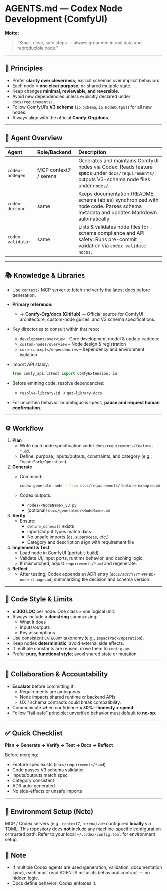 # AGENTS.md — Codex Node Development (ComfyUI)

**Motto:**

> “Small, clear, safe steps — always grounded in real data and reproducible code.”

---

## 🧭 Principles

* Prefer **clarity over cleverness**; explicit schemas over implicit behaviors.
* Each node = **one clear purpose**; no shared mutable state.
* Keep changes **minimal, reviewable, and reversible**.
* Avoid new dependencies unless explicitly declared under `docs/requirements/`.
* Follow ComfyUI’s **V3 schema** (`io.Schema`, `io.NodeOutput`) for all new nodes.
* Always align with the official **Comfy-Org/docs**.

---

## 🧩 Agent Overview

| Agent             | Role/Backend          | Description                                                                                                                              |
| :---------------- | :-------------------- | :--------------------------------------------------------------------------------------------------------------------------------------- |
| `codex-nodegen`   | MCP context7 / serena | Generates and maintains ComfyUI nodes via Codex. Reads feature specs under `docs/requirements/`, outputs V3-schema node files under `nodes/`. |
| `codex-docsync`   | same                  | Keeps documentation (README, schema tables) synchronized with node code. Parses schema metadata and updates Markdown automatically.          |
| `codex-validator` | same                  | Lints & validates node files for schema compliance and API safety. Runs pre-commit validation via `codex validate nodes`.                  |

---

## 📚 Knowledge & Libraries

* Use `context7` MCP server to fetch and verify the latest docs before generation.
* **Primary reference:**
    * → **Comfy-Org/docs (GitHub)** — Official source for ComfyUI architecture, custom-node guides, and V3 schema specifications.
* Key directories to consult within that repo:
    * `development/overview` – Core development model & update cadence
    * `custom-nodes/overview` – Node design & registration
    * `core-concepts/dependencies` – Dependency and environment isolation
* Import API stably:

    ```python
    from comfy_api.latest import ComfyExtension, io
    ```

* Before emitting code, resolve dependencies:
    * `resolve-library-id` → `get-library-docs`
* For uncertain behavior or ambiguous specs, **pause and request human confirmation**.

---

## ⚙️ Workflow

1.  **Plan**
    * Write each node specification under `docs/requirements/feature-*.md`.
    * Define: purpose, inputs/outputs, constraints, and category (e.g., `ImpactPack/Operation`).
2.  **Generate**
    * Command:

        ```bash
        codex generate node --from docs/requirements/feature-example.md
        ```

    * Codex outputs:
        * `nodes/<NodeName>_v3.py`
        * (optional) `docs/generated/<NodeName>.md`
3.  **Verify**
    * Ensure:
        * `define_schema()` exists
        * Input/Output types match docs
        * No unsafe imports (`os`, `subprocess`, etc.)
        * Category and description align with requirement file
4.  **Implement & Test**
    * Load node in ComfyUI (portable build).
    * Validate UI, input ports, runtime behavior, and caching logic.
    * If mismatched, adjust `requirements/*.md` and regenerate.
5.  **Reflect**
    * After testing, Codex appends an ADR entry (`docs/adr/YYYY-MM-DD-node-change.md`) summarizing the decision and schema version.

---

## 🧱 Code Style & Limits

* **≤ 300 LOC** per node. One class = one logical unit.
* Always include a **docstring** summarizing:
    * What it does
    * Inputs/outputs
    * Key assumptions
* Use consistent `CATEGORY` taxonomy (e.g., `ImpactPack/Operation`).
* Keep nodes **deterministic**; avoid external side effects.
* If multiple constants are reused, move them to `config.py`.
* Prefer **pure, functional style**; avoid shared state or mutation.

---

## 🤝 Collaboration & Accountability

* **Escalate** before committing if:
    * Requirements are ambiguous.
    * Node impacts shared runtime or backend APIs.
    * UX / schema contracts could break compatibility.
* Communicate when confidence **< 80%**—**honesty > speed**.
* Follow “fail-safe” principle: unverified behavior must default to **no-op**.

---

## ✅ Quick Checklist

**Plan → Generate → Verify → Test → Docs → Reflect**

Before merging:

* Feature spec exists (`docs/requirements/*.md`)
* Code passes V3 schema validation
* Inputs/outputs match spec
* Category consistent
* ADR auto-generated
* No side-effects or unsafe imports

---

## 🧩 Environment Setup (Note)

MCP / Codex servers (e.g., `context7`, `serena`) are configured **locally** via TOML.
This repository does **not** include any machine-specific configuration or trusted path.
Refer to your local `~/.codex/config.toml` for environment setup.


## 💬 Note
- If multiple Codex agents are used (generation, validation, documentation sync), each must read AGENTS.md as its behavioral contract — no hidden logic.
- Docs define behavior; Codex enforces it.